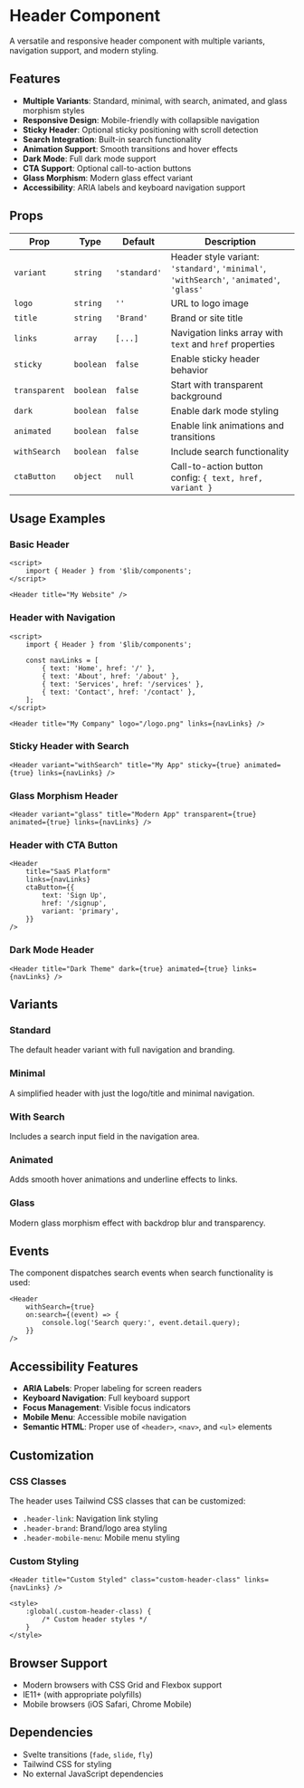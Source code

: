 # Header Component

A versatile and responsive header component with multiple variants, navigation support, and modern styling.

## Features

- **Multiple Variants**: Standard, minimal, with search, animated, and glass morphism styles
- **Responsive Design**: Mobile-friendly with collapsible navigation
- **Sticky Header**: Optional sticky positioning with scroll detection
- **Search Integration**: Built-in search functionality
- **Animation Support**: Smooth transitions and hover effects
- **Dark Mode**: Full dark mode support
- **CTA Support**: Optional call-to-action buttons
- **Glass Morphism**: Modern glass effect variant
- **Accessibility**: ARIA labels and keyboard navigation support

## Props

| Prop          | Type      | Default      | Description                                                                              |
| ------------- | --------- | ------------ | ---------------------------------------------------------------------------------------- |
| `variant`     | `string`  | `'standard'` | Header style variant: `'standard'`, `'minimal'`, `'withSearch'`, `'animated'`, `'glass'` |
| `logo`        | `string`  | `''`         | URL to logo image                                                                        |
| `title`       | `string`  | `'Brand'`    | Brand or site title                                                                      |
| `links`       | `array`   | `[...]`      | Navigation links array with `text` and `href` properties                                 |
| `sticky`      | `boolean` | `false`      | Enable sticky header behavior                                                            |
| `transparent` | `boolean` | `false`      | Start with transparent background                                                        |
| `dark`        | `boolean` | `false`      | Enable dark mode styling                                                                 |
| `animated`    | `boolean` | `false`      | Enable link animations and transitions                                                   |
| `withSearch`  | `boolean` | `false`      | Include search functionality                                                             |
| `ctaButton`   | `object`  | `null`       | Call-to-action button config: `{ text, href, variant }`                                  |

## Usage Examples

### Basic Header

```svelte
<script>
	import { Header } from '$lib/components';
</script>

<Header title="My Website" />
```

### Header with Navigation

```svelte
<script>
	import { Header } from '$lib/components';

	const navLinks = [
		{ text: 'Home', href: '/' },
		{ text: 'About', href: '/about' },
		{ text: 'Services', href: '/services' },
		{ text: 'Contact', href: '/contact' },
	];
</script>

<Header title="My Company" logo="/logo.png" links={navLinks} />
```

### Sticky Header with Search

```svelte
<Header variant="withSearch" title="My App" sticky={true} animated={true} links={navLinks} />
```

### Glass Morphism Header

```svelte
<Header variant="glass" title="Modern App" transparent={true} animated={true} links={navLinks} />
```

### Header with CTA Button

```svelte
<Header
	title="SaaS Platform"
	links={navLinks}
	ctaButton={{
		text: 'Sign Up',
		href: '/signup',
		variant: 'primary',
	}}
/>
```

### Dark Mode Header

```svelte
<Header title="Dark Theme" dark={true} animated={true} links={navLinks} />
```

## Variants

### Standard

The default header variant with full navigation and branding.

### Minimal

A simplified header with just the logo/title and minimal navigation.

### With Search

Includes a search input field in the navigation area.

### Animated

Adds smooth hover animations and underline effects to links.

### Glass

Modern glass morphism effect with backdrop blur and transparency.

## Events

The component dispatches search events when search functionality is used:

```svelte
<Header
	withSearch={true}
	on:search={(event) => {
		console.log('Search query:', event.detail.query);
	}}
/>
```

## Accessibility Features

- **ARIA Labels**: Proper labeling for screen readers
- **Keyboard Navigation**: Full keyboard support
- **Focus Management**: Visible focus indicators
- **Mobile Menu**: Accessible mobile navigation
- **Semantic HTML**: Proper use of `<header>`, `<nav>`, and `<ul>` elements

## Customization

### CSS Classes

The header uses Tailwind CSS classes that can be customized:

- `.header-link`: Navigation link styling
- `.header-brand`: Brand/logo area styling
- `.header-mobile-menu`: Mobile menu styling

### Custom Styling

```svelte
<Header title="Custom Styled" class="custom-header-class" links={navLinks} />

<style>
	:global(.custom-header-class) {
		/* Custom header styles */
	}
</style>
```

## Browser Support

- Modern browsers with CSS Grid and Flexbox support
- IE11+ (with appropriate polyfills)
- Mobile browsers (iOS Safari, Chrome Mobile)

## Dependencies

- Svelte transitions (`fade`, `slide`, `fly`)
- Tailwind CSS for styling
- No external JavaScript dependencies
